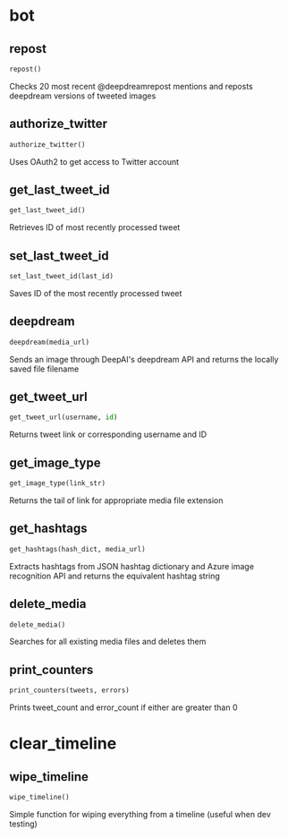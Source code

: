 # bot

## repost
```python
repost()
```
Checks 20 most recent @deepdreamrepost mentions and reposts deepdream versions of tweeted images
## authorize_twitter
```python
authorize_twitter()
```
Uses OAuth2 to get access to Twitter account
## get_last_tweet_id
```python
get_last_tweet_id()
```
Retrieves ID of most recently processed tweet
## set_last_tweet_id
```python
set_last_tweet_id(last_id)
```
Saves ID of the most recently processed tweet
## deepdream
```python
deepdream(media_url)
```
Sends an image through DeepAI's deepdream API and returns the locally saved file filename
## get_tweet_url
```python
get_tweet_url(username, id)
```
Returns tweet link or corresponding username and ID
## get_image_type
```python
get_image_type(link_str)
```
Returns the tail of link for appropriate media file extension
## get_hashtags
```python
get_hashtags(hash_dict, media_url)
```
Extracts hashtags from JSON hashtag dictionary and Azure image recognition API and returns the equivalent hashtag string
## delete_media
```python
delete_media()
```
Searches for all existing media files and deletes them
## print_counters
```python
print_counters(tweets, errors)
```
Prints tweet_count and error_count if either are greater than 0
# clear_timeline

## wipe_timeline
```python
wipe_timeline()
```
Simple function for wiping everything from a timeline (useful when dev testing)
